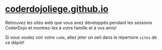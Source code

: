 # [coderdojoliege.github.io](http://coderdojoliege.github.io/)

Retrouvez les sites web que vous avez développés pendant les sessions CoderDojo et montrez-les
à votre famille et à vos amis!

Si vous voulez voir votre `code`, allez jeter un oeil dans le répertoire `sites` de ce dépôt!
